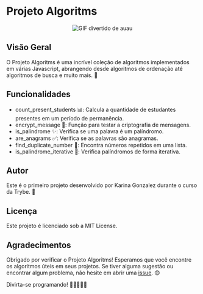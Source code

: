 # Projeto Algoritms
<p align="center">
  <img src="https://media.tenor.com/9X-I0mcc_OgAAAAC/dog-funny.gif" alt="GIF divertido de auau"/>
</p>

## Visão Geral
O Projeto Algoritms é uma incrível coleção de algoritmos implementados em várias Javascript, abrangendo desde algoritmos de ordenação até algoritmos de busca e muito mais. 🚀

## Funcionalidades
- count_present_students 📊: Calcula a quantidade de estudantes presentes em um período de permanência.
- encrypt_message 🔐: Função para testar a criptografia de mensagens.
- is_palindrome ✨: Verifica se uma palavra é um palíndromo.
- are_anagrams ✅: Verifica se as palavras são anagramas.
- find_duplicate_number 🔢: Encontra números repetidos em uma lista.
- is_palindrome_iterative 🔄: Verifica palíndromos de forma iterativa.

## Autor
Este é o primeiro projeto desenvolvido por Karina Gonzalez durante o curso da Trybe. 🎉

## Licença
Este projeto é licenciado sob a MIT License.

## Agradecimentos
Obrigado por verificar o Projeto Algoritms! Esperamos que você encontre os algoritmos úteis em seus projetos. Se tiver alguma sugestão ou encontrar algum problema, não hesite em abrir uma [issue](https://github.com/KarinaGonzalez99/projeto-algoritms/issues). 😊

Divirta-se programando! 🎉👩‍💻👨‍💻
